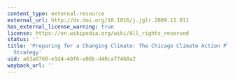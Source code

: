 ```yaml
---
content_type: external-resource
external_url: http://dx.doi.org/10.1016/j.jglr.2009.11.011
has_external_license_warning: true
license: https://en.wikipedia.org/wiki/All_rights_reserved
status: ''
title: 'Preparing for a Changing Climate: The Chicago Climate Action Plan''s Adaptation
  Strategy'
uid: a63a0768-e1d4-40f6-a06b-d40ca77468a2
wayback_url: ''
---
```

